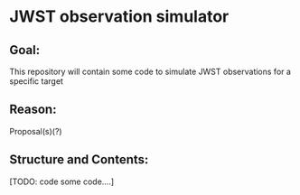 # JWST observation simulator

## Goal:

This repository will contain some code to simulate JWST observations for a specific target

## Reason:

Proposal(s)(?)

## Structure and Contents:

[TODO: code some code....]
